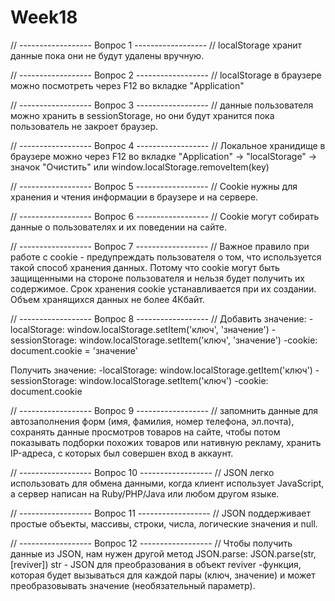 # Week18
// ------------------ Вопрос 1 ------------------ //
localStorage хранит данные пока они не будут удалены вручную.

// ------------------ Вопрос 2 ------------------ //
localStorage в браузере можно посмотреть через F12 во вкладке "Application"

// ------------------ Вопрос 3 ------------------ //
данные пользователя можно хранить в sessionStorage, но они будут хранится пока пользователь не закроет браузер.

// ------------------ Вопрос 4 ------------------ //
Локальное хранидище в браузере можно через F12 во вкладке "Application" -> "localStorage" -> значок "Очистить" или window.localStorage.removeItem(key)

// ------------------ Вопрос 5 ------------------ //
Cookie нужны для хранения и чтения информации в браузере и на сервере.

// ------------------ Вопрос 6 ------------------ //
Cookie могут собирать данные о пользователях и их поведении на сайте.

// ------------------ Вопрос 7 ------------------ //
Важное правило при работе с cookie - предупреждать пользователя о том, что используется такой способ хранения данных. Потому что cookie могут быть защищенными на стороне пользователя и нельзя будет получить их содержимое.
Срок хранения cookie устанавливается при их создании.
Объем хранящихся данных не более 4Кбайт.

// ------------------ Вопрос 8 ------------------ //
Добавить значение:
-localStorage: window.localStorage.setItem('ключ', 'значение')
-sessionStorage: window.localStorage.setItem('ключ', 'значение')
-cookie: document.cookie = 'значение'

Получить значение:
-localStorage: window.localStorage.getItem('ключ')
-sessionStorage: window.localStorage.setItem('ключ')
-cookie: document.cookie

// ------------------ Вопрос 9 ------------------ //
запомнить данные для автозаполнения форм (имя, фамилия, номер телефона, эл.почта),
сохранять данные просмотров товаров на сайте, чтобы потом показывать подборки похожих товаров или нативную рекламу,
хранить IP-адреса, с которых был совершен вход в аккаунт.

// ------------------ Вопрос 10 ------------------ //
JSON легко использовать для обмена данными, когда клиент использует JavaScript, а сервер написан на Ruby/PHP/Java или любом другом языке.

// ------------------ Вопрос 11 ------------------ //
JSON поддерживает простые объекты, массивы, строки, числа, логические значения и null.

// ------------------ Вопрос 12 ------------------ //
Чтобы получить данные из JSON, нам нужен другой метод JSON.parse:
JSON.parse(str, [reviver])
str - JSON для преобразования в объект
reviver -функция, которая будет вызываться для каждой пары (ключ, значение) и может преобразовывать значение (необязательный параметр).